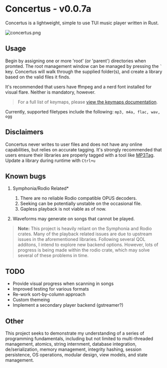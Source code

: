 # Concertus - v0.0.7a

Concertus is a lightweight, simple to use TUI music player written in Rust.

![concertus.png](https://i.postimg.cc/GmfgdZt7/concertus-img.png)

## Usage

Begin by assigning one or more 'root' (or 'parent') directories when promted.
The root management window can be managed by pressing the ``` ` ``` key.
Concertus will walk through the supplied folder(s), and create a library based
on the valid files it finds.

It's recommended that users have ffmpeg and a nerd font installed for visual
flare. Neither is mandatory, however.

>For a full list of keymaps, please [view the keymaps
documentation](./docs/keymaps.md).

Currently, supported filetypes include the following: ```mp3, m4a, flac, wav,
ogg```

## Disclaimers

Concertus never writes to user files and does not have any online capabilities,
but relies on accurate tagging. It's strongly recommended that users ensure
their libraries are properly tagged with a tool like
[MP3Tag](https://www.mp3tag.de/en/). Update a library during runtime with
`Ctrl+u`

## Known bugs

1. Symphonia/Rodio Related*
    1. There are no reliable Rodio compatible OPUS decoders.
    1. Seeking can be potentially unstable on the occasional file.
    1. Gapless playback is not viable as of now.

2. Waveforms may generate on songs that cannot be played.

> **Note:** This project is heavily reliant on the Symphonia and Rodio crates.
Many of the playback related issues are due to upstream issues in the
aforementioned libraries. Following several QOL additons, I intend to explore
new backend options. However, lots of progress is being made within the rodio
crate, which may solve several of these problems in time. 

## TODO 

- Provide visual progress when scanning in songs
- Improved testing for various formats
- Re-work sort-by-column approach
- Custom themeing
- Implement a secondary player backend (gstreamer?)

## Other

This project seeks to demonstrate my understanding of a series of programming
fundamentals, including but not limited to multi-threaded management, atomics,
string internment, database integration, de/serialization, memory management,
integrity hashing, session persistence, OS operations, modular design, view
models, and state management. 
